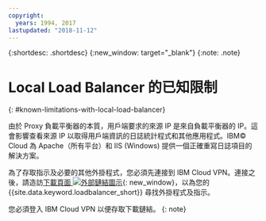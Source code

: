 ```yaml
---
copyright:
  years: 1994, 2017
lastupdated: "2018-11-12"
---
```


{:shortdesc: .shortdesc}
{:new_window: target="_blank"}
{:note: .note}

# Local Load Balancer 的已知限制
{: #known-limitations-with-local-load-balancer}

由於 Proxy 負載平衡器的本質，用戶端要求的來源 IP 是來自負載平衡器的 IP。這會影響查看來源 IP 以取得用戶端資訊的日誌統計程式和其他應用程式。IBM© Cloud 為 Apache（所有平台）和 IIS (Windows) 提供一個正確重寫日誌項目的解決方案。

為了存取指示及必要的其他外掛程式，您必須先連接到 IBM Cloud VPN。連接之後，請造訪[下載頁面 ![外部鏈結圖示](../../icons/launch-glyph.svg "外部鏈結圖示")](http://downloads.softlayer.local/loadbalancer/){: new_window}，以為您的 {{site.data.keyword.loadbalancer_short}} 尋找外掛程式及指示。

您必須登入 IBM Cloud VPN 以便存取下載鏈結。
{: note}

